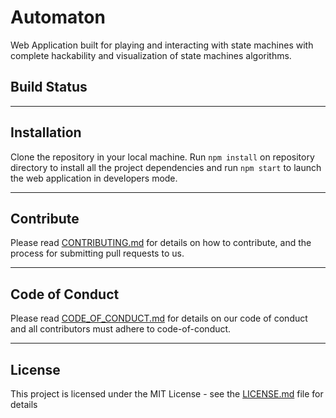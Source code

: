 # Automaton
Web Application built for playing and interacting with state machines with complete hackability and visualization of state machines algorithms.

## Build Status
---

## Installation

Clone the repository in your local machine. Run `npm install` on repository directory to install all the project dependencies and run `npm start` to launch the web application in developers mode.

---

## Contribute

Please read [CONTRIBUTING.md](https://github.com/nihalmurmu/Automata/blob/master/CONTRIBUTING.md) for details on how to contribute, and the process for submitting pull requests to us.

---

## Code of Conduct

Please read [CODE_OF_CONDUCT.md](https://github.com/nihalmurmu/Automata/blob/master/CODE_OF_CONDUCT.md) for details on our code of conduct and all contributors must adhere to code-of-conduct.

---

## License

This project is licensed under the MIT License - see the [LICENSE.md](https://github.com/nihalmurmu/Automata/blob/master/LICENSE) file for details
